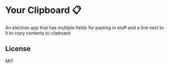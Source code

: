 # Your Clipboard 📋

An electron app that has multiple fields for pasting in stuff and a line next to it to copy contents to clipboard

## License

MIT